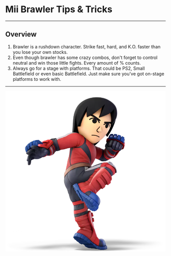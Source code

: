 # Mii Brawler Tips & Tricks
---
## Overview

1. Brawler is a rushdown character. Strike fast, hard, and K.O. faster than you lose your own stocks.
2. Even though brawler has some crazy combos, don't forget to control neutral and win those little fights. Every amount of % counts. 
3. Always go for a stage with platforms. That could be PS2, Small Battlefield or even basic Battlefield. Just make sure you've got on-stage platforms to work with.
---

![](brawler.png)

